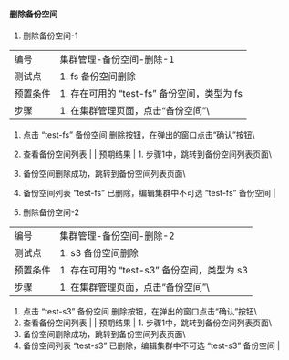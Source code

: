 #### 删除备份空间

1. 删除备份空间-1

|||
| ---- | ---- |
| 编号 | 集群管理-备份空间-删除-1 |
| 测试点 | 1. fs 备份空间删除 |
| 预置条件 | 1. 存在可用的 “test-fs” 备份空间，类型为 fs |
| 步骤 | 1. 在集群管理页面，点击“备份空间”\
1. 点击 “test-fs” 备份空间 删除按钮，在弹出的窗口点击“确认”按钮\
2. 查看备份空间列表 |
| 预期结果 | 1. 步骤1中，跳转到备份空间列表页面\
1. 备份空间删除成功，跳转到备份空间列表页面\
2. 备份空间列表 “test-fs” 已删除，编辑集群中不可选 “test-fs” 备份空间 |


2. 删除备份空间-2

|||
| ---- | ---- |
| 编号 | 集群管理-备份空间-删除-2 |
| 测试点 | 1. s3 备份空间删除 |
| 预置条件 | 1. 存在可用的 “test-s3” 备份空间，类型为 s3 |
| 步骤 | 1. 在集群管理页面，点击“备份空间”\
1. 点击 “test-s3” 备份空间 删除按钮，在弹出的窗口点击“确认”按钮\
2. 查看备份空间列表 |
| 预期结果 | 1. 步骤1中，跳转到备份空间列表页面\
1. 备份空间删除成功，跳转到备份空间列表页面\
2. 备份空间列表 “test-s3” 已删除，编辑集群中不可选 “test-s3” 备份空间 |
